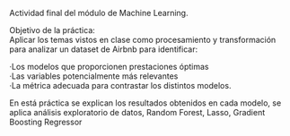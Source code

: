 Actividad final del módulo de Machine Learning.  


Objetivo de la práctica:  
Aplicar los temas vistos en clase como procesamiento y transformación para analizar un dataset de Airbnb para identificar:

 
·Los modelos que proporcionen prestaciones óptimas  
·Las variables potencialmente más relevantes   
·La métrica adecuada para contrastar los distintos modelos.  


En está práctica se explican los resultados obtenidos en cada modelo, se aplica análisis exploratorio de datos, Random Forest, Lasso, Gradient Boosting Regressor
